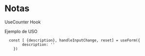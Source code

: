 # Notas
UseCounter Hook

Ejemplo de  USO
```
  const [ {description}, handleInputChange, reset] = useForm({
        description: ''
    })
```